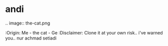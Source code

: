 # andi
.. image:: the-cat.png

:Origin: Me - the cat - Ge
:Disclaimer: Clone it at your own risk.. i've warned you..
nur achmad setiadi
